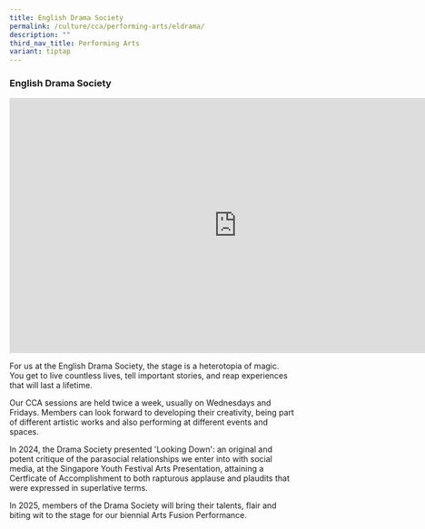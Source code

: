 ```yaml
---
title: English Drama Society
permalink: /culture/cca/performing-arts/eldrama/
description: ""
third_nav_title: Performing Arts
variant: tiptap
---
```

<h3><strong>English Drama Society</strong></h3>
<div class="iframe-wrapper">
<iframe height="450" width="800" allowfullscreen="true" frameborder="0" src="https://www.youtube.com/embed/oq0waCFsQck"></iframe>
</div>
<p>For us at the English Drama Society, the stage is a heterotopia of magic.
You get to live countless lives, tell important stories, and reap experiences
that will last a lifetime.</p>
<p>Our CCA sessions are held twice a week, usually on Wednesdays and Fridays.
Members can look forward to developing their creativity, being part of
different artistic works and also performing at different events and spaces.</p>
<p>In 2024, the Drama Society presented 'Looking Down': an original and potent
critique of the parasocial relationships we enter into with social media,
at the Singapore Youth Festival Arts Presentation, attaining a Certficate
of Accomplishment to both rapturous applause and plaudits that were expressed
in superlative terms.</p>
<p>In 2025, members of the Drama Society will bring their talents, flair
and biting wit to the stage for our biennial Arts Fusion Performance.</p>